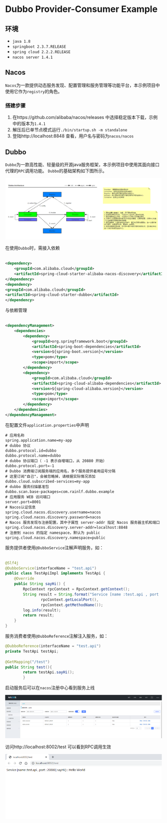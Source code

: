 # Dubbo Provider-Consumer Example

## 环境

- `java 1.8`
- `springboot 2.3.7.RELEASE`
- `spring cloud 2.2.2.RELEASE`
- `nacos server 1.4.1`

## Nacos

`Nacos`为一款提供动态服务发现、配置管理和服务管理等功能平台，本示例项目中使用它作为`registry`的角色。

### 搭建步骤

1. 在https://github.com/alibaba/nacos/releases 中选择稳定版本下载，示例中的版本为`1.4.1`
2. 解压后已单节点模式运行`./bin/startup.sh -m standalone`
3. 登陆http://localhost:8848 查看，用户名与密码为`nacos/nacos`

## Dubbo

`Dubbo`为一款高性能、轻量级的开源java服务框架，本示例项目中使用其面向接口代理的`RPC`调用功能。 `Dubbo`的基础架构如下图所示。

![1615383434841](./README/1615383434841.png)

在使用`Dubbo`时，需接入依赖

```xml

<dependency>
    <groupId>com.alibaba.cloud</groupId>
    <artifactId>spring-cloud-starter-alibaba-nacos-discovery</artifactId>
</dependency>
<dependency>
<groupId>com.alibaba.cloud</groupId>
<artifactId>spring-cloud-starter-dubbo</artifactId>
</dependency>
```

与依赖管理

```xml

<dependencyManagement>
    <dependencies>
        <dependency>
            <groupId>org.springframework.boot</groupId>
            <artifactId>spring-boot-dependencies</artifactId>
            <version>${spring-boot.version}</version>
            <type>pom</type>
            <scope>import</scope>
        </dependency>
        <dependency>
            <groupId>com.alibaba.cloud</groupId>
            <artifactId>spring-cloud-alibaba-dependencies</artifactId>
            <version>${spring-cloud-alibaba.version}</version>
            <type>pom</type>
            <scope>import</scope>
        </dependency>
    </dependencies>
</dependencyManagement>
```

在配置文件`application.properties`中声明

```properties
# 应用名称
spring.application.name=my-app
# dubbo 协议
dubbo.protocol.id=dubbo
dubbo.protocol.name=dubbo
# dubbo 协议端口（ -1 表示自增端口，从 20880 开始）
dubbo.protocol.port=-1
# Dubbo 消费端订阅服务端的应用名，多个服务提供者用逗号分隔
# 这里订阅"自己"，会被忽略掉，请根据实际情况添加
dubbo.cloud.subscribed-services=my-app
# dubbo 服务扫描基准包
dubbo.scan.base-packages=com.rainlf.dubbo.example
# 应用服务 WEB 访问端口
server.port=8001
# Nacos认证信息
spring.cloud.nacos.discovery.username=nacos
spring.cloud.nacos.discovery.password=nacos
# Nacos 服务发现与注册配置，其中子属性 server-addr 指定 Nacos 服务器主机和端口
spring.cloud.nacos.discovery.server-addr=localhost:8848
# 注册到 nacos 的指定 namespace，默认为 public
spring.cloud.nacos.discovery.namespace=public
```

服务提供者使用`@DubboService`注解声明服务，如：

```java

@Slf4j
@DubboService(interfaceName = "test.api")
public class TestApiImpl implements TestApi {
    @Override
    public String sayHi() {
        RpcContext rpcContext = RpcContext.getContext();
        String result = String.format("Service [name :test.api , port : %d] %s() : Hello World",
                rpcContext.getLocalPort(),
                rpcContext.getMethodName());
        log.info(result);
        return result;
    }
}
```

服务消费者使用`@DubboReference`注解注入服务，如：

```java
@DubboReference(interfaceName = "test.api")
private TestApi testApi;

@GetMapping("/test")
public String test(){
        return testApi.sayHi();
        }
```

启动服务后可以在`nacos`注册中心看到服务上线

![1615383214954](./README/1615383214954.png)

访问http://localhost:8002/test 可以看到RPC调用生效

![1615383324145](./README/1615383324145.png)

